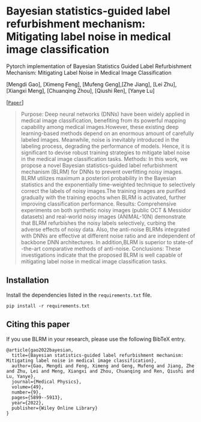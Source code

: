# Bayesian statistics-guided label refurbishment mechanism: Mitigating label noise in medical image classification
Pytorch implementation of Bayesian Statistics Guided Label Refurbishment Mechanism: Mitigating Label Noise in Medical Image Classification

[Mengdi Gao], [Ximeng Feng], [Mufeng Geng],[Zhe Jiang], [Lei Zhu], [Xiangxi Meng], [Chuanqing Zhou], [Qiushi Ren], [Yanye Lu]

[[`Paper`](https://doi.org/10.1002/mp.15799)]

> Purpose: Deep neural networks (DNNs) have been widely applied in medical image classification, benefiting from its powerful mapping capability among medical images.However, these existing deep learning-based methods depend on an enormous amount of carefully labeled images. Meanwhile, noise is inevitably introduced in the labeling process, degrading the performance of models. Hence, it is significant to devise robust training strategies to mitigate label noise in the medical image classification tasks.
> Methods: In this work, we propose a novel Bayesian statistics-guided label refurbishment mechanism (BLRM) for DNNs to prevent overfitting noisy images. BLRM utilizes maximum a posteriori probability in the Bayesian statistics and the exponentially time-weighted technique to selectively correct the labels of noisy images.The training images are purified gradually with the training epochs when BLRM is activated, further improving classification performance.
> Results: Comprehensive experiments on both synthetic noisy images (public OCT & Messidor datasets) and real-world noisy images (ANIMAL-10N) demonstrate that BLRM refurbishes the noisy labels selectively, curbing the adverse effects of noisy data. Also, the anti-noise BLRMs integrated with DNNs are effective at different noise ratio and are independent of backbone DNN architectures. In addition,BLRM is superior to state-of -the-art comparative methods of anti-noise.
> Conclusions: These investigations indicate that the proposed BLRM is well capable of mitigating label noise in medical image classification tasks.

## Installation

Install the dependencies listed in the `requirements.txt` file.

```
pip install -r requirements.txt
```

## Citing this paper

If you use BLRM in your research, please use the following BibTeX entry.

```
@article{gao2022bayesian,
  title={Bayesian statistics-guided label refurbishment mechanism: Mitigating label noise in medical image classification},
  author={Gao, Mengdi and Feng, Ximeng and Geng, Mufeng and Jiang, Zhe and Zhu, Lei and Meng, Xiangxi and Zhou, Chuanqing and Ren, Qiushi and Lu, Yanye},
  journal={Medical Physics},
  volume={49},
  number={9},
  pages={5899--5913},
  year={2022},
  publisher={Wiley Online Library}
}
```

